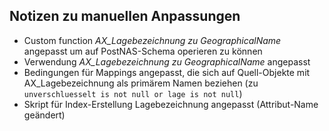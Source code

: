 Notizen zu manuellen Anpassungen
--------------------------------

- Custom function *AX_Lagebezeichnung zu GeographicalName* angepasst um auf PostNAS-Schema operieren zu können
- Verwendung *AX_Lagebezeichnung zu GeographicalName* angepasst
- Bedingungen für Mappings angepasst, die sich auf Quell-Objekte mit AX_Lagebezeichnung als primärem Namen beziehen (zu `unverschluesselt is not null or lage is not null`)
- Skript für Index-Erstellung Lagebezeichnung angepasst (Attribut-Name geändert)
